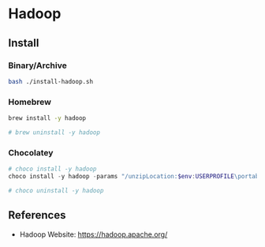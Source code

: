 # Hadoop

## Install

### Binary/Archive

```bash
bash ./install-hadoop.sh
```

### Homebrew

```sh
brew install -y hadoop

# brew uninstall -y hadoop
```

### Chocolatey

```ps1
# choco install -y hadoop
choco install -y hadoop -params "/unzipLocation:$env:USERPROFILE\portable"

# choco uninstall -y hadoop
```

## References

- Hadoop Website: <https://hadoop.apache.org/>
